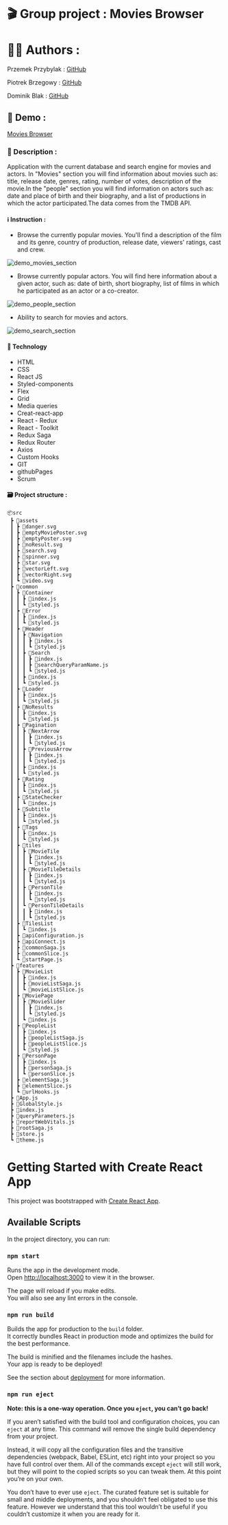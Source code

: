 # &#127916; Group project : Movies Browser

# 👨‍💻 Authors :

Przemek Przybylak : <a href="https://github.com/Przemek-Przybylak">GitHub</a>

Piotrek Brzegowy : <a href="https://github.com/piotrekbrzegowy">GitHub</a>

Dominik Blak : <a href="https://github.com/dominikblak">GitHub</a>

## 🚀 Demo :

<a href="https://dominikblak.github.io/movies-browser/">Movies Browser</a>

### 📖 Description :

Application with the current database and search engine for movies and actors.
In "Movies" section you will find information about movies such as: title, release date, genres, rating, number of votes, description of the movie.In the "people" section you will find information on actors such as: date and place of birth and their biography, and a list of productions in which the actor participated.The data comes from the TMDB API.



#### ℹ️ Instruction :

- Browse the currently popular movies. You'll find a description of the film and its genre, country of production, release date, viewers' ratings, cast and crew.

<img src="./public/Movies_Animation.gif" alt="demo_movies_section">

- Browse currently popular actors. You will find here information about a given actor, such as: date of birth, short biography, list of films in which he participated as an actor or a co-creator.

<img src="./public/People_Animation.gif" alt="demo_people_section">

- Ability to search for movies and actors.

<img src="./public/Search_Animation.gif" alt="demo_search_section">

#### 🧰 Technology

- HTML
- CSS
- React JS
- Styled-components
- Flex
- Grid
- Media queries
- Creat-react-app
- React - Redux
- React - Toolkit
- Redux Saga
- Redux Router
- Axios
- Custom Hooks
- GIT
- githubPages
- Scrum

#### 🗃 Project structure :
```
📦src
 ┣ 📂assets
 ┃ ┣ 📜danger.svg
 ┃ ┣ 📜emptyMoviePoster.svg
 ┃ ┣ 📜emptyPoster.svg
 ┃ ┣ 📜noResult.svg
 ┃ ┣ 📜search.svg
 ┃ ┣ 📜spinner.svg
 ┃ ┣ 📜star.svg
 ┃ ┣ 📜vectorLeft.svg
 ┃ ┣ 📜vectorRight.svg
 ┃ ┗ 📜video.svg
 ┣ 📂common
 ┃ ┣ 📂Container
 ┃ ┃ ┣ 📜index.js
 ┃ ┃ ┗ 📜styled.js
 ┃ ┣ 📂Error
 ┃ ┃ ┣ 📜index.js
 ┃ ┃ ┗ 📜styled.js
 ┃ ┣ 📂Header
 ┃ ┃ ┣ 📂Navigation
 ┃ ┃ ┃ ┣ 📜index.js
 ┃ ┃ ┃ ┗ 📜styled.js
 ┃ ┃ ┣ 📂Search
 ┃ ┃ ┃ ┣ 📜index.js
 ┃ ┃ ┃ ┣ 📜searchQueryParamName.js
 ┃ ┃ ┃ ┗ 📜styled.js
 ┃ ┃ ┣ 📜index.js
 ┃ ┃ ┗ 📜styled.js
 ┃ ┣ 📂Loader
 ┃ ┃ ┣ 📜index.js
 ┃ ┃ ┗ 📜styled.js
 ┃ ┣ 📂NoResults
 ┃ ┃ ┣ 📜index.js
 ┃ ┃ ┗ 📜styled.js
 ┃ ┣ 📂Pagination
 ┃ ┃ ┣ 📂NextArrow
 ┃ ┃ ┃ ┣ 📜index.js
 ┃ ┃ ┃ ┗ 📜styled.js
 ┃ ┃ ┣ 📂PreviousArrow
 ┃ ┃ ┃ ┣ 📜index.js
 ┃ ┃ ┃ ┗ 📜styled.js
 ┃ ┃ ┣ 📜index.js
 ┃ ┃ ┗ 📜styled.js
 ┃ ┣ 📂Rating
 ┃ ┃ ┣ 📜index.js
 ┃ ┃ ┗ 📜styled.js
 ┃ ┣ 📂StateChecker
 ┃ ┃ ┗ 📜index.js
 ┃ ┣ 📂Subtitle
 ┃ ┃ ┣ 📜index.js
 ┃ ┃ ┗ 📜styled.js
 ┃ ┣ 📂Tags
 ┃ ┃ ┣ 📜index.js
 ┃ ┃ ┗ 📜styled.js
 ┃ ┣ 📂tiles
 ┃ ┃ ┣ 📂MovieTile
 ┃ ┃ ┃ ┣ 📜index.js
 ┃ ┃ ┃ ┗ 📜styled.js
 ┃ ┃ ┣ 📂MovieTileDetails
 ┃ ┃ ┃ ┣ 📜index.js
 ┃ ┃ ┃ ┗ 📜styled.js
 ┃ ┃ ┣ 📂PersonTile
 ┃ ┃ ┃ ┣ 📜index.js
 ┃ ┃ ┃ ┗ 📜styled.js
 ┃ ┃ ┗ 📂PersonTileDetails
 ┃ ┃ ┃ ┣ 📜index.js
 ┃ ┃ ┃ ┗ 📜styled.js
 ┃ ┣ 📂TilesList
 ┃ ┃ ┗ 📜index.js
 ┃ ┣ 📜apiConfiguration.js
 ┃ ┣ 📜apiConnect.js
 ┃ ┣ 📜commonSaga.js
 ┃ ┣ 📜commonSlice.js
 ┃ ┗ 📜startPage.js
 ┣ 📂features
 ┃ ┣ 📂MovieList
 ┃ ┃ ┣ 📜index.js
 ┃ ┃ ┣ 📜movieListSaga.js
 ┃ ┃ ┗ 📜movieListSlice.js
 ┃ ┣ 📂MoviePage
 ┃ ┃ ┣ 📂MovieSlider
 ┃ ┃ ┃ ┣ 📜index.js
 ┃ ┃ ┃ ┗ 📜styled.js
 ┃ ┃ ┗ 📜index.js
 ┃ ┣ 📂PeopleList
 ┃ ┃ ┣ 📜index.js
 ┃ ┃ ┣ 📜peopleListSaga.js
 ┃ ┃ ┣ 📜peopleListSlice.js
 ┃ ┃ ┗ 📜styled.js
 ┃ ┣ 📂PersonPage
 ┃ ┃ ┣ 📜index.js
 ┃ ┃ ┣ 📜personSaga.js
 ┃ ┃ ┗ 📜personSlice.js
 ┃ ┣ 📜elementSaga.js
 ┃ ┣ 📜elementSlice.js
 ┃ ┗ 📜urlHooks.js
 ┣ 📜App.js
 ┣ 📜GlobalStyle.js
 ┣ 📜index.js
 ┣ 📜queryParameters.js
 ┣ 📜reportWebVitals.js
 ┣ 📜rootSaga.js
 ┣ 📜store.js
 ┗ 📜theme.js
 ```

# Getting Started with Create React App

This project was bootstrapped with [Create React App](https://github.com/facebook/create-react-app).

## Available Scripts

In the project directory, you can run:

### `npm start`

Runs the app in the development mode.\
Open [http://localhost:3000](http://localhost:3000) to view it in the browser.

The page will reload if you make edits.\
You will also see any lint errors in the console.

### `npm run build`

Builds the app for production to the `build` folder.\
It correctly bundles React in production mode and optimizes the build for the best performance.

The build is minified and the filenames include the hashes.\
Your app is ready to be deployed!

See the section about [deployment](https://facebook.github.io/create-react-app/docs/deployment) for more information.

### `npm run eject`

**Note: this is a one-way operation. Once you `eject`, you can’t go back!**

If you aren’t satisfied with the build tool and configuration choices, you can `eject` at any time. This command will remove the single build dependency from your project.

Instead, it will copy all the configuration files and the transitive dependencies (webpack, Babel, ESLint, etc) right into your project so you have full control over them. All of the commands except `eject` will still work, but they will point to the copied scripts so you can tweak them. At this point you’re on your own.

You don’t have to ever use `eject`. The curated feature set is suitable for small and middle deployments, and you shouldn’t feel obligated to use this feature. However we understand that this tool wouldn’t be useful if you couldn’t customize it when you are ready for it.
